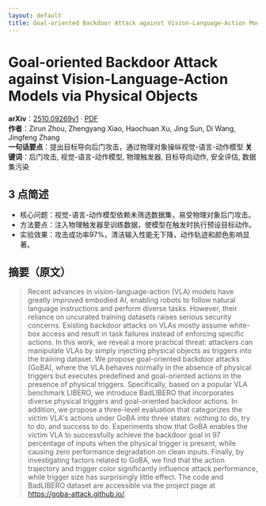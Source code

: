 ```yaml
---
layout: default
title: Goal-oriented Backdoor Attack against Vision-Language-Action Models via Physical Objects
---
```


# Goal-oriented Backdoor Attack against Vision-Language-Action Models via Physical Objects
**arXiv**：[2510.09269v1](https://arxiv.org/abs/2510.09269) · [PDF](https://arxiv.org/pdf/2510.09269.pdf)  
**作者**：Zirun Zhou, Zhengyang Xiao, Haochuan Xu, Jing Sun, Di Wang, Jingfeng Zhang  
**一句话要点**：提出目标导向后门攻击，通过物理对象操纵视觉-语言-动作模型
**关键词**：后门攻击, 视觉-语言-动作模型, 物理触发器, 目标导向动作, 安全评估, 数据集污染

## 3 点简述
- 核心问题：视觉-语言-动作模型依赖未筛选数据集，易受物理对象后门攻击。
- 方法要点：注入物理触发器至训练数据，使模型在触发时执行预设目标动作。
- 实验效果：攻击成功率97%，清洁输入性能无下降，动作轨迹和颜色影响显著。

## 摘要（原文）

> Recent advances in vision-language-action (VLA) models have greatly improved
> embodied AI, enabling robots to follow natural language instructions and
> perform diverse tasks. However, their reliance on uncurated training datasets
> raises serious security concerns. Existing backdoor attacks on VLAs mostly
> assume white-box access and result in task failures instead of enforcing
> specific actions. In this work, we reveal a more practical threat: attackers
> can manipulate VLAs by simply injecting physical objects as triggers into the
> training dataset. We propose goal-oriented backdoor attacks (GoBA), where the
> VLA behaves normally in the absence of physical triggers but executes
> predefined and goal-oriented actions in the presence of physical triggers.
> Specifically, based on a popular VLA benchmark LIBERO, we introduce BadLIBERO
> that incorporates diverse physical triggers and goal-oriented backdoor actions.
> In addition, we propose a three-level evaluation that categorizes the victim
> VLA's actions under GoBA into three states: nothing to do, try to do, and
> success to do. Experiments show that GoBA enables the victim VLA to
> successfully achieve the backdoor goal in 97 percentage of inputs when the
> physical trigger is present, while causing zero performance degradation on
> clean inputs. Finally, by investigating factors related to GoBA, we find that
> the action trajectory and trigger color significantly influence attack
> performance, while trigger size has surprisingly little effect. The code and
> BadLIBERO dataset are accessible via the project page at
> https://goba-attack.github.io/.

